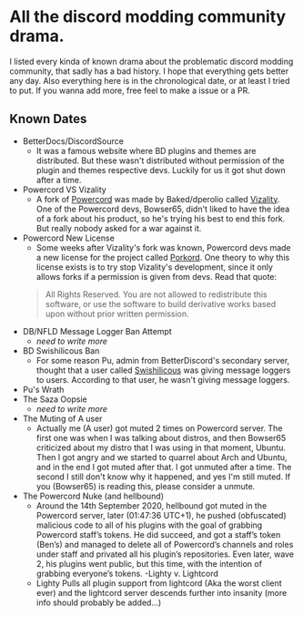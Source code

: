 # All the discord modding community drama.
I listed every kinda of known drama about the problematic discord modding community, that sadly has a bad history.
I hope that everything gets better any day.
Also everything here is in the chronological date, or at least I tried to put.
If you wanna add more, free feel to make a issue or a PR.

## Known Dates

- BetterDocs/DiscordSource
  - It was a famous website where BD plugins and themes are distributed. But these wasn't distributed without permission of the plugin and themes respective devs. Luckily for us it got shut down after a time.
- Powercord VS Vizality
  - A fork of [Powercord](https://github.com/powercord-org) was made by Baked/dperolio called [Vizality](https://github.com/vizality). One of the Powercord devs, Bowser65, didn't liked to have the idea of a fork about his product, so he's trying his best to end this fork. But really nobody asked for a war against it.
- Powercord New License
  - Some weeks after Vizality's fork was known, Powercord devs made a new license for the project called [Porkord](https://github.com/powercord-org/powercord/blob/v2/LICENSE). One theory to why this license exists is to try stop Vizality's development, since it only allows forks if a permission is given from devs. Read that quote:
  > All Rights Reserved. You are not allowed to redistribute this software, or use
the software to build derivative works based upon without prior written permission.
- DB/NFLD Message Logger Ban Attempt
  - *need to write more*
- BD Swishilicous Ban
  - For some reason Pu, admin from BetterDiscord's secondary server, thought that a user called [Swishilicous](https://github.com/Swishilicous) was giving message loggers to users. According to that user, he wasn't giving message loggers.
- Pu's Wrath
- The Saza Oopsie
  - *need to write more*
- The Muting of A user
  - Actually me (A user) got muted 2 times on Powercord server. The first one was when I was talking about distros, and then Bowser65 criticized about my distro that I was using in that moment, Ubuntu. Then I got angry and we started to quarrel about Arch and Ubuntu, and in the end I got muted after that. I got unmuted after a time. The second I still don't know why it happened, and yes I'm still muted. If you (Bowser65) is reading this, please consider a unmute.
- The Powercord Nuke (and hellbound)
  - Around the 14th September 2020, hellbound got muted in the Powercord server, later (01:47:36 UTC+1), he pushed (obfuscated) malicious code to all of his plugins with the goal of grabbing Powercord staff’s tokens. He did succeed, and got a staff’s token (Ben’s) and managed to delete all of Powercord’s channels and roles under staff and privated all his plugin’s repositories. Even later, wave 2, his plugins went public, but this time, with the intention of grabbing everyone’s tokens.
 -Lighty v. Lightcord
  - Lighty Pulls all plugin support from lightcord (Aka the worst client ever) and the lightcord server descends further into insanity (more info should probably be added...)
